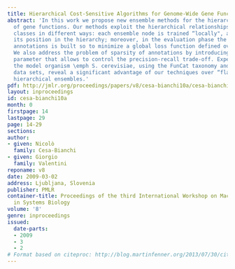 ```yaml
---
title: Hierarchical Cost-Sensitive Algorithms for Genome-Wide Gene Function Prediction
abstract: 'In this work we propose new ensemble methods for the hierarchical classification
  of gene functions. Our methods exploit the hierarchical relationships between the
  classes in different ways: each ensemble node is trained “locally", according to
  its position in the hierarchy; moreover, in the evaluation phase the set of predicted
  annotations is built so to minimize a global loss function defined over the hierarchy.
  We also address the problem of sparsity of annotations by introducing a cost-sensitive
  parameter that allows to control the precision-recall trade-off. Experiments with
  the model organism \emph S. cerevisiae, using the FunCat taxonomy and seven biomolecular
  data sets, reveal a significant advantage of our techniques over “flat” and cost-insensitive
  hierarchical ensembles.'
pdf: http://jmlr.org/proceedings/papers/v8/cesa-bianchi10a/cesa-bianchi10a.pdf
layout: inproceedings
id: cesa-bianchi10a
month: 0
firstpage: 14
lastpage: 29
page: 14-29
sections: 
author:
- given: Nicolò
  family: Cesa-Bianchi
- given: Giorgio
  family: Valentini
reponame: v8
date: 2009-03-02
address: Ljubljana, Slovenia
publisher: PMLR
container-title: Proceedings of the third International Workshop on Machine Learning
  in Systems Biology
volume: '8'
genre: inproceedings
issued:
  date-parts:
  - 2009
  - 3
  - 2
# Format based on citeproc: http://blog.martinfenner.org/2013/07/30/citeproc-yaml-for-bibliographies/
---
```

